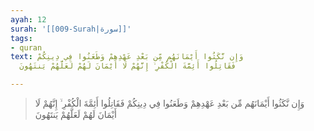 ```yaml
---
ayah: 12
surah: '[[009-Surah|سورة]]'
tags:
- quran
text: وَإِن نَّكَثُوا أَيْمَانَهُم مِّن بَعْدِ عَهْدِهِمْ وَطَعَنُوا فِي دِينِكُمْ
  فَقَاتِلُوا أَئِمَّةَ الْكُفْرِ ۙ إِنَّهُمْ لَا أَيْمَانَ لَهُمْ لَعَلَّهُمْ يَنتَهُونَ

---
```

> وَإِن نَّكَثُوا أَيْمَانَهُم مِّن بَعْدِ عَهْدِهِمْ وَطَعَنُوا فِي دِينِكُمْ فَقَاتِلُوا أَئِمَّةَ الْكُفْرِ ۙ إِنَّهُمْ لَا أَيْمَانَ لَهُمْ لَعَلَّهُمْ يَنتَهُونَ
